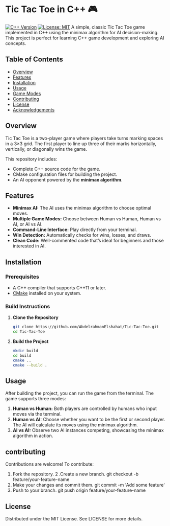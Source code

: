 # Tic Tac Toe in C++ 🎮
[![C++ Version](https://img.shields.io/badge/C++-23%2B-blue.svg)](https://isocpp.org/)
[![License: MIT](https://img.shields.io/badge/License-MIT-yellow.svg)](https://opensource.org/licenses/MIT)
A simple, classic Tic Tac Toe game implemented in C++ using the minimax algorithm for AI decision-making. This project is perfect for learning C++ game development and exploring AI concepts.

## Table of Contents

- [Overview](#overview)
- [Features](#features)
- [Installation](#installation)
- [Usage](#usage)
- [Game Modes](#game-modes)
- [Contributing](#contributing)
- [License](#license)
- [Acknowledgements](#acknowledgements)

## Overview

Tic Tac Toe is a two-player game where players take turns marking spaces in a 3×3 grid. The first player to line up three of their marks horizontally, vertically, or diagonally wins the game.

This repository includes:
- Complete C++ source code for the game.
- CMake configuration files for building the project.
- An AI opponent powered by the **minimax algorithm**.

## Features

- **Minimax AI:** The AI uses the minimax algorithm to choose optimal moves.
- **Multiple Game Modes:** Choose between Human vs Human, Human vs AI, or AI vs AI.
- **Command-Line Interface:** Play directly from your terminal.
- **Win Detection:** Automatically checks for wins, losses, and draws.
- **Clean Code:** Well-commented code that’s ideal for beginners and those interested in AI.

## Installation

### Prerequisites

- A C++ compiler that supports C++11 or later.
- [CMake](https://cmake.org/) installed on your system.

### Build Instructions

1. **Clone the Repository**

   ```bash
   git clone https://github.com/AbdelrahmanElshahat/Tic-Tac-Toe.git
   cd Tic-Tac-Toe
2. **Build the Project**

   ```bash
   mkdir build
   cd build
   cmake ..
   cmake --build .

## Usage
After building the project, you can run the game from the terminal. The game supports three modes:

1. **Human vs Human:** Both players are controlled by humans who input moves via the terminal.
2. **Human vs AI:** Choose whether you want to be the first or second player. The AI will calculate its moves using the minimax algorithm.
3. **AI vs AI:** Observe two AI instances competing, showcasing the minimax algorithm in action.

## contributing

Contributions are welcome! To contribute:

1. Fork the repository.
2 .Create a new branch.
    git checkout -b feature/your-feature-name
3. Make your changes and commit them.
    git commit -m 'Add some feature'
4. Push to your branch.
    git push origin feature/your-feature-name

## License
Distributed under the MIT License. See LICENSE for more details.

